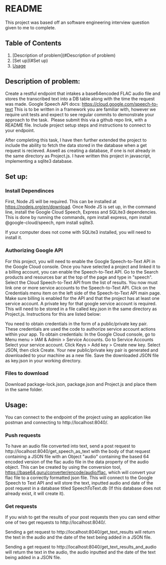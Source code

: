 # README
This project was based off an software engineering interview question given to me to complete.

## Table of Contents

1. [Description of problem](#Description of problem)
1. [Set up](#Set up)
1. [Usage](#usage)

## Description of problem:

Create a restful endpoint that intakes a base64encoded FLAC audio file and stores the transcribed text into a DB table along with the time the request was made.
Google Speech API docs: https://cloud.google.com/speech-to-text
This is to be written in a framework you are familiar with, however we require unit tests and expect to see regular commits to demonstrate your approach to the task. 
Please submit this via a github repo link, with a README file. Include project setup steps and instructions to connect to your endpoint.


After completing this task, I have then further extended the project to include the ability to fetch the data stored in the database when a get request is recieved. Aswell as creating a database, if one is not already in the same directory as Project.js. I have written this project in javascript, implementing a sqlite3 database.

## Set up:

### Install Dependinces 
First, Node JS will be required. This can be installed at https://nodejs.org/en/download. 
Once Node JS is set up, in the command line, install the Google Cloud Speech, Express and SQLite3 dependencies. This is done by running the commands, npm install express, npm install @google-cloud/speech, npm install sqlite3.

If your computer does not come with SQLite3 installed, you will need to install it.

### Authorizing Google API 
For this project, you will need to enable the Google Speech-to-Text API in the Google Cloud console. Once you have selected a project and linked it to a billing account, you can enable the Speech-to-Text API. Go to the Search products and resources bar at the top of the page and type in "speech". Select the Cloud Speech-to-Text API from the list of results. You now must link one or more service accounts to the Speech-to-Text API. Click on the Credentials menu item on the left side of the Speech-to-Text API main page. Make sure billing is enabled for the API and that the project has at least one service account. A private key for that google service account is required. This will need to be stored in a file called key.json in the same directory as Project.js. Instructions for this are listed below:

You need to obtain credentials in the form of a public/private key pair. These credentials are used the code to authorize service account actions within your app.
To obtain credentials:
In the Google Cloud console, go to Menu menu > IAM & Admin > Service Accounts.
Go to Service Accounts
Select your service account.
Click Keys > Add key > Create new key.
Select JSON, then click Create.
Your new public/private key pair is generated and downloaded to your machine as a new file. Save the downloaded JSON file as key.json in your working directory.

### Files to download
Download package-lock.json, package.json and Project.js and place them in the same folder. 

## Usage:
You can connect to the endpoint of the project using an application like postman and connecting to http://localhost:8040/.

### Push requests

To have an audio file converted into text, send a post request to http://localhost:8040/get_speech_as_text with the body of that request containing a JSON file with an Object "audio" containing the based 64 encoded version of the flac audio file in the data property of the audio object. This can be created by using the conversion tool, https://base64.guru/converter/encode/audio/flac, which will convert your flac file to a correctly formatted json file. This will connect to the Google Speech to Text API and will store the text, inputted audio and date of the post request in a database titled SpeechToText.db (If this database does not already exist, it will create it). 

### Get requests

If you wish to get the results of your post requests then you can send either one of two get requests to http://localhost:8040/. 

Sending a get request to http://localhost:8040/get_text_results will return the text in the audio and the date of the text being added in a JSON file. 

Sending a get request to http://localhost:8040/get_text_results_and_audio will return the text in the audio, the audio inputted and the date of the text being added in a JSON file.